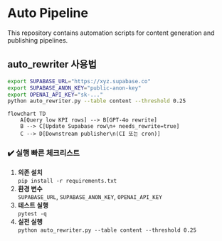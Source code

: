 # Auto Pipeline

This repository contains automation scripts for content generation and publishing pipelines.

## auto_rewriter 사용법

```bash
export SUPABASE_URL="https://xyz.supabase.co"
export SUPABASE_ANON_KEY="public-anon-key"
export OPENAI_API_KEY="sk-..."
python auto_rewriter.py --table content --threshold 0.25
```

```mermaid
flowchart TD
    A[Query low KPI rows] --> B[GPT-4o rewrite]
    B --> C[Update Supabase row\n+ needs_rewrite=true]
    C --> D[Downstream publisher\n(CI 또는 cron)]
```

### ✔️ 실행 빠른 체크리스트

1. **의존 설치**  
   `pip install -r requirements.txt`
2. **환경 변수**  
   `SUPABASE_URL`, `SUPABASE_ANON_KEY`, `OPENAI_API_KEY`
3. **테스트 실행**  
   `pytest -q`
4. **실전 실행**  
   `python auto_rewriter.py --table content --threshold 0.25`
